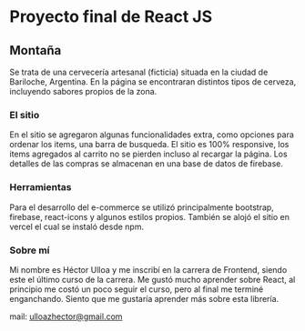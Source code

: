 # Proyecto final de React JS

## Montaña

Se trata de una cervecería artesanal (ficticia) situada en la ciudad de Bariloche, Argentina. En la página se encontraran distintos tipos de cerveza, incluyendo sabores propios de la zona.

### El sitio

En el sitio se agregaron algunas funcionalidades extra, como opciones para ordenar los items, una barra de busqueda. El sitio es 100% responsive, los items agregados al carrito no se pierden incluso al recargar la página. Los detalles de las compras se almacenan en una base de datos de firebase.

### Herramientas

Para el desarrollo del e-commerce se utilizó principalmente bootstrap, firebase, react-icons y algunos estilos propios. También se alojó el sitio en vercel el cual se instaló desde npm.

### Sobre mí

Mi nombre es Héctor Ulloa y me inscribí en la carrera de Frontend, siendo este el último curso de la carrera. 
Me gustó mucho aprender sobre React, al principio me costó un poco seguir el curso, pero al final me terminé enganchando.
Siento que me gustaría aprender más sobre esta librería.

mail: ulloazhector@gmail.com